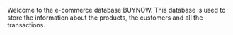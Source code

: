Welcome to the e-commerce database BUYNOW. This database is used to store the information about the products, the customers and all the transactions.  